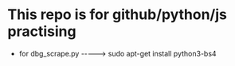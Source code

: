 # This repo is for github/python/js practising
 

* for dbg_scrape.py -----> sudo apt-get install python3-bs4
